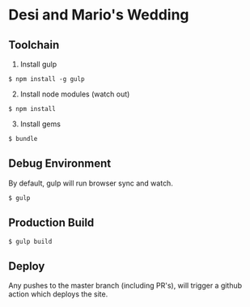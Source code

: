 # Desi and Mario's Wedding

## Toolchain

1. Install gulp
```
$ npm install -g gulp
```

2. Install node modules (watch out)
```
$ npm install
```

3. Install gems
```
$ bundle
```

## Debug Environment

By default, gulp will run browser sync and watch.
```
$ gulp
```

## Production Build
```
$ gulp build
```

## Deploy

Any pushes to the master branch (including PR's), will trigger a github action which deploys the site.
